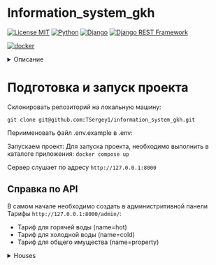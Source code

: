 # Information_system_gkh
[![License MIT](https://img.shields.io/badge/licence-MIT-green)](https://opensource.org/license/mit/)
[![Python](https://img.shields.io/badge/-Python-464646?style=flat-square&logo=Python)](https://www.python.org/)
[![Django](https://img.shields.io/badge/-Django-464646?style=flat-square&logo=Django)](https://www.djangoproject.com/)
[![Django REST Framework](https://img.shields.io/badge/-Django%20REST%20Framework-464646?style=flat-square&logo=Django%20REST%20Framework)](https://www.django-rest-framework.org/)

[![docker](https://img.shields.io/badge/-Docker-464646?style=flat-square&logo=docker)](https://www.docker.com/)

<details> 
  <summary>Описание</summary>
  
1.	Реализовать модели данных «Дом», «Квартира», «Счётчик воды», «Тариф»,
учитывая связи между ними.
В доме может быть много квартир. В квартире может быть несколько счётчиков.
У квартиры должна быть площадь (будет нужно для расчёта платы за содержание
общего имущества).
Для счётчика нужно хранить показания за несколько прошедших месяцев.
Тариф — это цена услуги или ресурса (например, цена за единицу объёма воды),
используется для расчёта платы за коммунальные услуги.
2.	Реализовать API для ввода и вывода данных по дому (например, адрес дома, список
квартир и т. п., должны выводиться данные из нескольких моделей).
3.	Реализовать функцию расчёта квартплаты для всех квартир в доме за какой-либо
месяц. Результаты записывать в БД. Функция должна сохранять прогресс расчёта.
Квартплата включает в себя:
● Водоснабжение. Рассчитывается по расходу воды за месяц
(тариф_за_единицу_объёма × расход). Расход — это разница между показаниями
счётчика за текущий и за предыдущий месяц.
● Содержание общего имущества. Рассчитывается на основе площади квартиры
(тариф_за_единицу_площади × площадь_квартиры).
4.	Реализовать API, которое запускает процесс расчёта квартплаты
в фоновом режиме (например в celery), и затем позволяет получить прогресс расчёта.
Стек технологий:
На усмотрение кандидата. Рекомендуется использовать django, celery, postgresql.
</details>

# Подготовка и запуск проекта
Склонировать репозиторий на локальную машину:
```
git clone git@github.com:TSergey1/information_system_gkh.git
```
Периименовать файл .env.example в .env:

 Запускаем проект:
Для запуска проекта, необходимо выполнить в каталоге приложения: ``` docker compose up  ```

Сервер слушает по адресу ``` http://127.0.0.1:8000 ```

## Справка по API
В самом начале необходимо создать в администритивной панели Тарифы ```http://127.0.0.1:8000/admin/```:
- Тариф для горячей воды (name=hot)
- Тариф для холодной воды (name=cold)
- Тариф для общего имущества (name=property)


<details>
    <summary>Houses</summary>

#### Создание нового дома
``` http POST /api/houses/ ```
| Parameter | Type     | Description                        |
|:----------| :------- |:-----------------------------------|
| `address`   | `string` | **Обязательно**. Адрес дома |
| `tariff_property`   | int (Tariff `pk`) | **Обязательно**. Тариф общего имущества |

#### Получить список домов
``` http GET /api/houses/ ```

#### Получить дом по pk
``` http GET /api/houses/<int:pk>/ ```

#### Создание новой квартиры
``` http POST /api/apartments/ ```
| Parameter | Type     | Description                        |
|:----------| :------- |:-----------------------------------|
| `number`   | `int` | **Обязательно**. Номер квартиры |
| `area`   | `Decimal` | **Обязательно**. Площадь квартиры |
| `house`   | int (House `pk`) | **Обязательно**. Дом |

#### Получить список квартир
``` http GET /api/apartments/ ```

#### Получить квартиру по pk
``` http GET /api/apartments/<int:pk>/ ```

#### Создание показаний счетчика
``` http POST /api/watermeters/ ```
| Parameter | Type     | Description                        |
|:----------| :------- |:-----------------------------------|
| `value`   | `int` | **Обязательно**. Показания счетчика воды) |
| `tariff`   | int (Tariff `pk`) | **Обязательно**. Тариф |
| `apartment`   | int (Аpartment `pk`) | **Обязательно**. Квартира |

#### Получить список счетчиков
``` http GET /api/watermeters/ ```

#### Получить счетчик по pk
``` http GET /api/watermeters/<int:pk>/ ```
